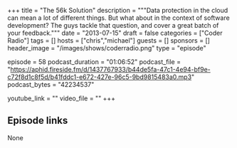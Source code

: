 +++
title = "The 56k Solution"
description = """Data protection in the cloud can mean a lot of different things. But what about in the context of software development? The guys tackle that question, and cover a great batch of your feedback."""
date = "2013-07-15"
draft = false
categories = ["Coder Radio"]
tags = []
hosts = ["chris","michael"]
guests = []
sponsors = []
header_image = "/images/shows/coderradio.png"
type = "episode"

episode = 58
podcast_duration = "01:06:52"
podcast_file = "https://aphid.fireside.fm/d/1437767933/b44de5fa-47c1-4e94-bf9e-c72f8d1c8f5d/b41fddc1-e672-427e-96c5-9bd9815483a0.mp3"
podcast_bytes = "42234537"

youtube_link = ""
video_file = ""
+++

## Episode links

None


